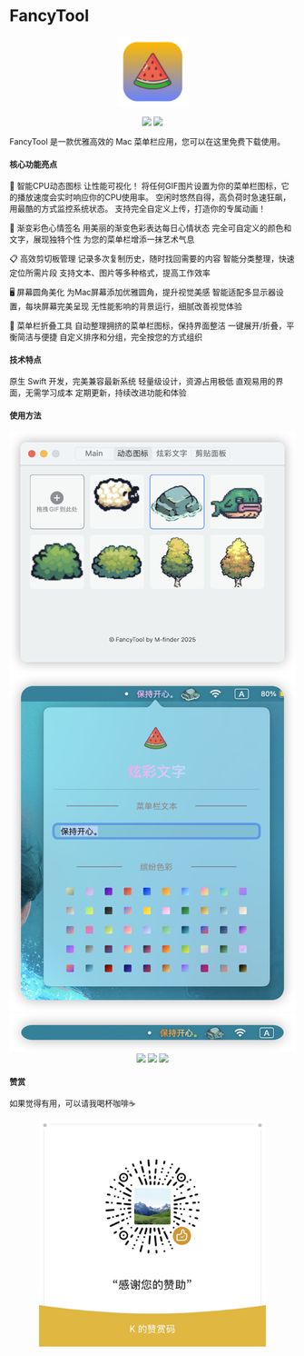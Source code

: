 # FancyTool

<p align="center"><img src="doc/icon.png" width="125" height="125"/></p>
<p align="center">
<img src="https://img.shields.io/badge/Author-m--finder-red">
<img src="https://img.shields.io/badge/MacOS->=14-green">
</p>

FancyTool 是一款优雅高效的 Mac 菜单栏应用，您可以在这里免费下载使用。

#### 核心功能亮点

🚀 智能CPU动态图标
让性能可视化！
将任何GIF图片设置为你的菜单栏图标，它的播放速度会实时响应你的CPU使用率。
空闲时悠然自得，高负荷时急速狂飙，用最酷的方式监控系统状态。
支持完全自定义上传，打造你的专属动画！

🌈 渐变彩色心情签名
用美丽的渐变色彩表达每日心情状态
完全可自定义的颜色和文字，展现独特个性
为您的菜单栏增添一抹艺术气息

📋 高效剪切板管理
记录多次复制历史，随时找回需要的内容
智能分类整理，快速定位所需片段
支持文本、图片等多种格式，提高工作效率

🖥️ 屏幕圆角美化
为Mac屏幕添加优雅圆角，提升视觉美感
智能适配多显示器设置，每块屏幕完美呈现
无性能影响的背景运行，细腻改善视觉体验

📎 菜单栏折叠工具
自动整理拥挤的菜单栏图标，保持界面整洁
一键展开/折叠，平衡简洁与便捷
自定义排序和分组，完全按您的方式组织


#### 技术特点

原生 Swift 开发，完美兼容最新系统
轻量级设计，资源占用极低
直观易用的界面，无需学习成本
定期更新，持续改进功能和体验

#### 使用方法
<p align="center">
<img src="/doc/1.png">
<img src="/doc/2.png">
<img src="/doc/3.png">
<img src="/doc/1.gif">
<img src="/doc/2.gif">
<img src="/doc/3.gif">
</p>

#### 赞赏
如果觉得有用，可以请我喝杯咖啡☕️

<p align="center">
<img src="/doc/1.JPG" width="400">
</p>